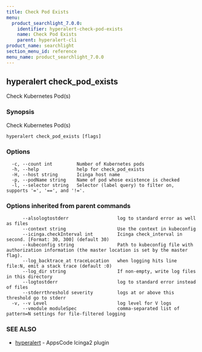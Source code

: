 ```yaml
---
title: Check Pod Exists
menu:
  product_searchlight_7.0.0:
    identifier: hyperalert-check-pod-exists
    name: Check Pod Exists
    parent: hyperalert-cli
product_name: searchlight
section_menu_id: reference
menu_name: product_searchlight_7.0.0
---
```

## hyperalert check_pod_exists

Check Kubernetes Pod(s)

### Synopsis

Check Kubernetes Pod(s)

```
hyperalert check_pod_exists [flags]
```

### Options

```
  -c, --count int         Number of Kubernetes pods
  -h, --help              help for check_pod_exists
  -H, --host string       Icinga host name
  -p, --podName string    Name of pod whose existence is checked
  -l, --selector string   Selector (label query) to filter on, supports '=', '==', and '!='.
```

### Options inherited from parent commands

```
      --alsologtostderr                  log to standard error as well as files
      --context string                   Use the context in kubeconfig
      --icinga.checkInterval int         Icinga check_interval in second. [Format: 30, 300] (default 30)
      --kubeconfig string                Path to kubeconfig file with authorization information (the master location is set by the master flag).
      --log_backtrace_at traceLocation   when logging hits line file:N, emit a stack trace (default :0)
      --log_dir string                   If non-empty, write log files in this directory
      --logtostderr                      log to standard error instead of files
      --stderrthreshold severity         logs at or above this threshold go to stderr
  -v, --v Level                          log level for V logs
      --vmodule moduleSpec               comma-separated list of pattern=N settings for file-filtered logging
```

### SEE ALSO

* [hyperalert](/docs/reference/hyperalert/hyperalert.md)	 - AppsCode Icinga2 plugin


